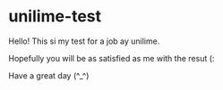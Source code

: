 # unilime-test
Hello! This si my test for a job ay unilime. 

Hopefully you will be as satisfied as me with the resut (:

Have a great day (^_^)
